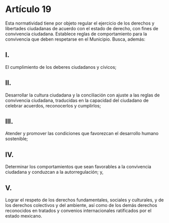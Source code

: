 # Artículo 19

Esta normatividad tiene por objeto regular el ejercicio de los derechos y libertades ciudadanas de acuerdo con el estado de derecho, con fines de convivencia ciudadana. Establece reglas de comportamiento para la convivencia que deben respetarse en el Municipio. Busca, además: 

## I.
El cumplimiento de los deberes ciudadanos y cívicos; 

## II.
Desarrollar la cultura ciudadana y la conciliación con ajuste a las reglas de convivencia ciudadana, traducidas en la capacidad del ciudadano de celebrar acuerdos, reconocerlos y cumplirlos; 

## III. 
Atender y promover las condiciones que favorezcan el desarrollo humano sostenible; 

## IV. 
Determinar los comportamientos que sean favorables a la convivencia ciudadana y conduzcan a la autorregulación; y, 

## V. 
Lograr el respeto de los derechos fundamentales, sociales y culturales, y de los derechos colectivos y del ambiente, así como de los demás derechos reconocidos en tratados y convenios internacionales ratificados por el estado mexicano.